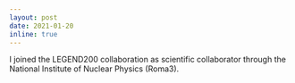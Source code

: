 ```yaml
---
layout: post
date: 2021-01-20
inline: true
---
```


I joined the LEGEND200 collaboration as scientific collaborator through the National Institute of Nuclear Physics (Roma3).
